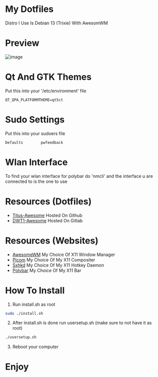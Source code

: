 # My Dotfiles

Distro I Use Is Debian 13 (Trixie) With AwesomWM

# Preview

![image](https://github.com/indyleo/dots-debian/assets/100316787/64576f0f-f330-4d51-ad2f-38358b2bed3e)

# Qt And GTK Themes

Put this into your '/etc/environment' file

```
QT_QPA_PLATFORMTHEME=qt5ct
```

# Sudo Settings

Put this into your sudoers file

```
Defaults        pwfeedback
```

# Wlan Interface

To find your wlan interface for polybar do 'nmcli' and the interface u are connected to is the one to use

# Resources (Dotfiles)

- [Titus-Awesome](https://github.com/ChrisTitusTech/titus-awesome) Hosted On Github
- [DWT1-Awesome](https://gitlab.com/dwt1/dotfiles/-/tree/master/.config/awesome) Hosted On Gitlab

# Resources (Websites)

- [AwesomeWM](https://awesomewm.org/) My Choice Of X11 Window Manager
- [Picom](https://github.com/yshui/picom) My Choice Of My X11 Compositer
- [Sxhkd](https://github.com/baskerville/sxhkd) My Choice Of My X11 Hotkey Daemon
- [Polybar](https://polybar.github.io/) My Choice Of My X11 Bar

# How To Install

1. Run install.sh as root

```bash
sudo ./install.sh
```

2. After install.sh is done run usersetup.sh (make sure to not have it as root)

```bash
./usersetup.sh
```

3. Reboot your computer

# Enjoy
